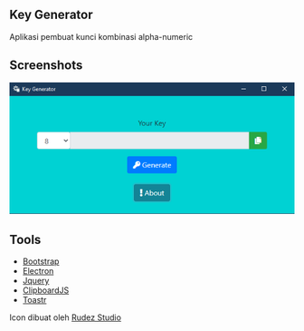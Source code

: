 ## Key Generator

Aplikasi pembuat kunci kombinasi alpha-numeric

## Screenshots

![key-generator](ss/home.png)

## Tools

* [Bootstrap](https://getbootstrap.com)
* [Electron](https://electronjs.org)
* [Jquery](https://jquery.com)
* [ClipboardJS](https://clipboardjs.com/)
* [Toastr](https://codeseven.github.io/toastr/)

Icon dibuat oleh [Rudez Studio](https://www.iconfinder.com/Ruslancorel)